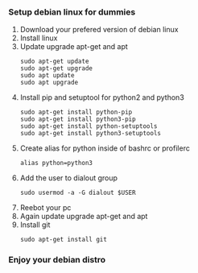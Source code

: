 ### Setup debian linux for dummies

1) Download your prefered version of debian linux
2) Install linux
3) Update upgrade apt-get and apt
    ```
    sudo apt-get update
    sudo apt-get upgrade
    sudo apt update
    sudo apt upgrade
    ```
4) Install pip and setuptool for python2 and python3
    ```
    sudo apt-get install python-pip
    sudo apt-get install python3-pip
    sudo apt-get install python-setuptools
    sudo apt-get install python3-setuptools
    ```
5) Create alias for python inside of bashrc or profilerc
    ```
    alias python=python3
    ```
6) Add the user to dialout group
    ```
    sudo usermod -a -G dialout $USER
    ```
7) Reebot your pc
8) Again update upgrade apt-get and apt
9) Install git 
    ```
    sudo apt-get install git
    ```
    
### Enjoy your debian distro 
